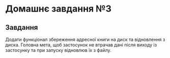 # Домашнє завдання №3

## Завдання

Додати функціонал збереження адресної книги на диск та відновлення з диска. Головна мета, щоб застосунок не втрачав дані після виходу із застосунку та при запуску відновлюв їх з файлу.
